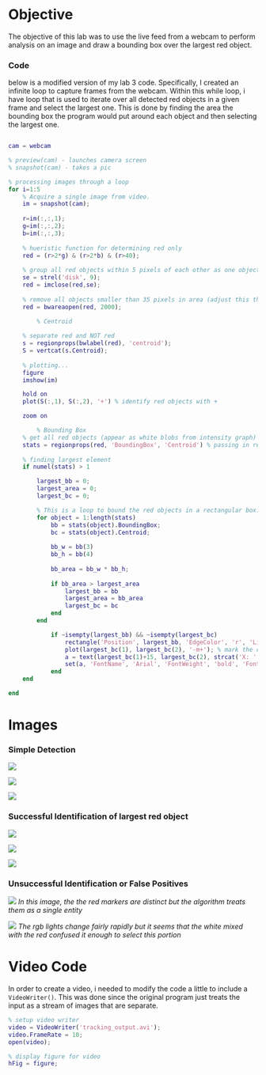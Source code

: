 # Objective 
The objective of this lab was to use the live feed from a webcam to perform analysis on an image and draw a bounding box over the largest red object. 

### Code
below is a modified version of my lab 3 code. Specifically, I created an infinite loop to capture frames from the webcam. Within this while loop, i have loop that is used to iterate over all detected red objects in a given frame and select the largest one. This is done by finding the area the bounding box the program would put around each object and then selecting the largest one.
```MATLAB

cam = webcam

% preview(cam) - launches camera screen
% snapshot(cam) - takes a pic 

% processing images through a loop
for i=1:5
    % Acquire a single image from video.
    im = snapshot(cam);
    
    r=im(:,:,1); 
    g=im(:,:,2);
    b=im(:,:,3);
    
    % hueristic function for determining red only
    red = (r>2*g) & (r>2*b) & (r>40);
    
    % group all red objects within 5 pixels of each other as one object (this one should be tweaked)
    se = strel('disk', 9);
    red = imclose(red,se); 
    
    % remove all objects smaller than 35 pixels in area (adjust this threshold as needed)
    red = bwareaopen(red, 2000);
        
        % Centroid 

    % separate red and NOT red 
    s = regionprops(bwlabel(red), 'centroid');
    S = vertcat(s.Centroid); 
    
    % plotting...
    figure 
    imshow(im)

    hold on
    plot(S(:,1), S(:,2), '+') % identify red objects with +

    zoom on

        % Bounding Box
    % get all red objects (appear as white blobs from intensity graph)
    stats = regionprops(red, 'BoundingBox', 'Centroid') % passing in red intensity binarized image
 
    % finding largest element 
    if numel(stats) > 1

        largest_bb = 0;
        largest_area = 0;
        largest_bc = 0;

        % This is a loop to bound the red objects in a rectangular box.
        for object = 1:length(stats)
            bb = stats(object).BoundingBox;
            bc = stats(object).Centroid;
            
            bb_w = bb(3)
            bb_h = bb(4)
            
            bb_area = bb_w * bb_h;
            
            if bb_area > largest_area
                largest_bb = bb
                largest_area = bb_area
                largest_bc = bc
            end
        end 

            if ~isempty(largest_bb) && ~isempty(largest_bc)
                rectangle('Position', largest_bb, 'EdgeColor', 'r', 'LineWidth', 2); %  bounding box
                plot(largest_bc(1), largest_bc(2), '-m+'); % mark the centroid with '+'
                a = text(largest_bc(1)+15, largest_bc(2), strcat('X: ', num2str(round(largest_bc(1))), ' Y: ', num2str(round(largest_bc(2)))));
                set(a, 'FontName', 'Arial', 'FontWeight', 'bold', 'FontSize', 8, 'Color', 'yellow');
            end 
    end

end

```
# Images 
### Simple Detection
![](file:////tmp/ConnectorClipboard3168028562240341022/image17287751880200.png)

![](file:////tmp/ConnectorClipboard3168028562240341022/image17287753904000.png)

![](file:////tmp/ConnectorClipboard3168028562240341022/image17287750604640.png)

### Successful Identification of largest red object

![](file:////tmp/ConnectorClipboard3168028562240341022/image17287751538210.png)



![](file:////tmp/ConnectorClipboard3168028562240341022/image17287752671580.png)



![](file:////tmp/ConnectorClipboard3168028562240341022/image17287754622200.png)
### Unsuccessful Identification or False Positives
![](file:////tmp/ConnectorClipboard3168028562240341022/image17287755265190.png)
*In this image, the the red markers are distinct but the algorithm treats them as a single entity*

![](file:////tmp/ConnectorClipboard3168028562240341022/image17287756027800.png)
*The rgb lights change fairly rapidly but it seems that the white mixed with the red confused it enough to select this portion*

# Video Code
In order to create a video, i needed to modify the code a little to include a `VideoWriter()`.  This was done since the original program just treats the input as a stream of images that are separate.
```MATLAB
% setup video writer 
video = VideoWriter('tracking_output.avi');
video.FrameRate = 10; 
open(video);

% display figure for video
hFig = figure;
```